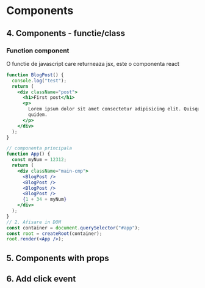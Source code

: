 # Components

## 4. Components - functie/class

### Function component

O functie de javascript care returneaza jsx, este o componenta react

```jsx
function BlogPost() {
  console.log("test");
  return (
    <div className="post">
      <h1>First post</h1>
      <p>
        Lorem ipsum dolor sit amet consectetur adipisicing elit. Quisquam,
        quidem.
      </p>
    </div>
  );
}

// componenta principala
function App() {
  const myNum = 12312;
  return (
    <div className="main-cmp">
      <BlogPost />
      <BlogPost />
      <BlogPost />
      <BlogPost />
      {1 + 34 + myNum}
    </div>
  );
}
// 2. Afisare in DOM
const container = document.querySelector("#app");
const root = createRoot(container);
root.render(<App />);
```

## 5. Components with props

## 6. Add click event
